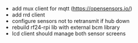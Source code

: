 - add mux client for mqtt (https://opensensors.io/)
- add rrd client
- configure sensors not to retransmit if hub down
- rebuild rf24-rpi lib with external bcm library
- lcd client should manage both sensor screens
